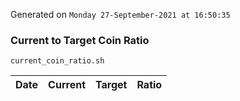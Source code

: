 Generated on `Monday 27-September-2021 at 16:50:35`

### Current to Target Coin Ratio
`current_coin_ratio.sh`

Date|Current|Target|Ratio
---|---|---|---
